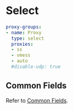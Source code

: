 # Select

```{.yaml linenums="1"}
proxy-groups:
- name: Proxy
  type: select
  proxies:
  - ss
  - vmess
  - auto
  #disable-udp: true
```

## Common Fields

Refer to [Common Fields](./index.md).
